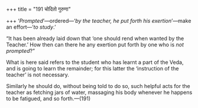 +++
title = "191 चोदितो गुरुणा"

+++
‘*Prompted*’—ordered—‘*by the teacher, he put forth his exertion*’—make
an effort—‘*to study*.’

“It has been already laid down that ‘one should rend when wanted by the
Teacher.’ How then can there he any exertion put forth by one who is
*not prompted*?”

What is here said refers to the student who has learnt a part of the
Veda, and is going to learn the remainder; for this latter the
‘instruction of the teacher’ is not necessary.

Similarly he should do, without being told to do so, such helpful acts
for the teacher as fetching jars of water, massaging his body whenever
he happens to be fatigued, and so forth.—(191)


